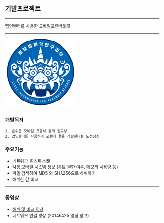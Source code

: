 ## 기말프로젝트

<hr/>
앱인벤터를 사용한 모바일포렌식툴킷
<hr />

![LifsLogo](./lifslogo.png)


### 개발목적

```
1. 손쉬운 모바일 포렌식 툴의 필요성
2. 앱인벤터를 사용하여 포렌식 툴을 개발한다는 도전정신
```

### 주요기능


+ 네트워크 호스트 스캔
+ 사용 모바일 시스템 정보 (루트 권한 여부, 메모리 사용량 등)
+ 파일 검색하여 MD5 와 SHA256으로 해쉬하기 
+ 해쉬한 값 비교


<hr />


### 동영상
  * [해쉬 및 비교 영상](https://youtu.be/yF4ff1giKoA)
  * 네트워크 연결 영상 (20146425 영상 참고)




